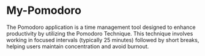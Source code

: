# My-Pomodoro
The Pomodoro application is a time management tool designed to enhance productivity by utilizing the Pomodoro Technique. This technique involves working in focused intervals (typically 25 minutes) followed by short breaks, helping users maintain concentration and avoid burnout.
